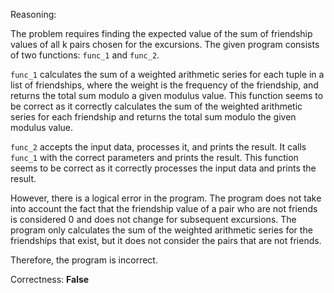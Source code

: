 Reasoning:

The problem requires finding the expected value of the sum of friendship values of all k pairs chosen for the excursions. The given program consists of two functions: `func_1` and `func_2`.

`func_1` calculates the sum of a weighted arithmetic series for each tuple in a list of friendships, where the weight is the frequency of the friendship, and returns the total sum modulo a given modulus value. This function seems to be correct as it correctly calculates the sum of the weighted arithmetic series for each friendship and returns the total sum modulo the given modulus value.

`func_2` accepts the input data, processes it, and prints the result. It calls `func_1` with the correct parameters and prints the result. This function seems to be correct as it correctly processes the input data and prints the result.

However, there is a logical error in the program. The program does not take into account the fact that the friendship value of a pair who are not friends is considered 0 and does not change for subsequent excursions. The program only calculates the sum of the weighted arithmetic series for the friendships that exist, but it does not consider the pairs that are not friends.

Therefore, the program is incorrect.

Correctness: **False**